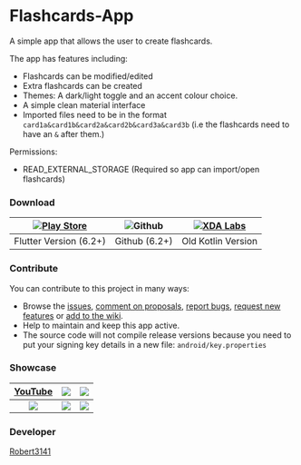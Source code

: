 # Flashcards-App
A simple app that allows the user to create flashcards.

The app has features including:
- Flashcards can be modified/edited
- Extra flashcards can be created
- Themes: A dark/light toggle and an accent colour choice.
- A simple clean material interface
- Imported files need to be in the format ``card1a&card1b&card2a&card2b&card3a&card3b`` (i.e the flashcards need to have an ``&`` after them.)

Permissions:
- READ_EXTERNAL_STORAGE (Required so app can import/open flashcards)

### Download
| [![Play Store](http://developer.android.com/images/brand/en_generic_rgb_wo_60.png)](https://play.google.com/store/apps/details?id=uk.co.ariesfamily.flashcards) | ![Github](https://github.githubassets.com/pinned-octocat.svg) | [![XDA Labs](https://i2.wp.com/www.androidfreeapks.com/wp-content/uploads/2016/10/XDA-Labs-1.0.8.8b-beta-APK.png?resize=96%2C96&ssl=1)](https://labs.xda-developers.com/store/app/uk.co.ariesfamily.flashcards) |
| :---: | :---: | :---: |
| Flutter Version (6.2+) | Github (6.2+) | Old Kotlin Version |

### Contribute
You can contribute to this project in many ways:
* Browse the [issues](https://github.com/Robert3141/Flashcards-App/issues), [comment on proposals](https://github.com/Robert3141/Flashcards-App/pulls), [report bugs](https://github.com/Robert3141/Flashcards-App/issues/new?template=bug_report.md), [request new features](https://github.com/Robert3141/Flashcards-App/issues/new?template=feature_request.md) or [add to the wiki](https://github.com/Robert3141/Flashcards-App/wiki).
* Help to maintain and keep this app active.
* The source code will not compile release versions because you need to put your signing key details in a new file: ``android/key.properties``

### Showcase
| [YouTube](https://youtu.be/8eFHujrshkk) | ![](https://lh3.googleusercontent.com/pH5MbzVzBDMcG2KvuxGtSMlrqofgGJlDHI1TT8EeLtW3NioDo5b0KV5g0T0krk5YUA=w1920-h947-rw) | ![](https://lh3.googleusercontent.com/qKb-rFDGb37Hjaz_kOQs8Cs5XJ_XwnfpdP6o-qaxUu3xt78q5lBLxr0costmd7sDnw=w1920-h947-rw) |
| :---: | ---| --- |
| ![](https://lh3.googleusercontent.com/msRe45dS0ZvnpDJ8x1ReI8_pkuXM0f-UoZjQUhZ_pjU2QFLzvZyIQj5xfaozMmVUnRk=w1920-h947-rw) | ![](https://lh3.googleusercontent.com/2kjzS7H1Y4j67xOJdfRKAO3xyVF-SE5Vm2CwBtqU2iROf6siOYqkuKhDrk65MrKhWYxY=w1366-h635-rw) | ![](https://lh3.googleusercontent.com/aMOXCTn67ekKrUJiiEkfH2wxn-X2obAjLbfmygmhgbWoP-0PQ-w-08zFAX-GNkX28bs=w1920-h947-rw) |

### Developer
[Robert3141](https://github.com/Robert3141)
